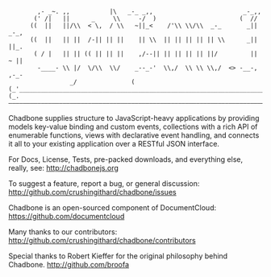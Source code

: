             ,- _~. ,,           |\   _-_ _,,                         _-_,,       
           (' /|   ||      _     \\     -/  )                       (  //        
          ((  ||   ||/\\  < \,  / \\   ~||_<    /'\\ \\/\\  _-_       _||   _-_, 
          ((  ||   || ||  /-|| || ||    || \\  || || || || || \\      _||  ||_.  
           ( / |   || || (( || || ||    ,/--|| || || || || ||/         ||   ~ || 
            -____- \\ |/  \/\\  \\/    _--_-'  \\,/  \\ \\ \\,/  <> -__-,  ,-_-  
                     _/               (                                          
    (_'_______________________________________________________________________________'_)
    (_.———————————————————————————————————————————————————————————————————————————————._)


Chadbone supplies structure to JavaScript-heavy applications by providing models key-value binding and custom events, collections with a rich API of enumerable functions, views with declarative event handling, and connects it all to your existing application over a RESTful JSON interface.

For Docs, License, Tests, pre-packed downloads, and everything else, really, see:
http://chadbonejs.org

To suggest a feature, report a bug, or general discussion:
http://github.com/crushingithard/chadbone/issues

Chadbone is an open-sourced component of DocumentCloud:
https://github.com/documentcloud

Many thanks to our contributors:
http://github.com/crushingithard/chadbone/contributors

Special thanks to Robert Kieffer for the original philosophy behind Chadbone.
http://github.com/broofa
